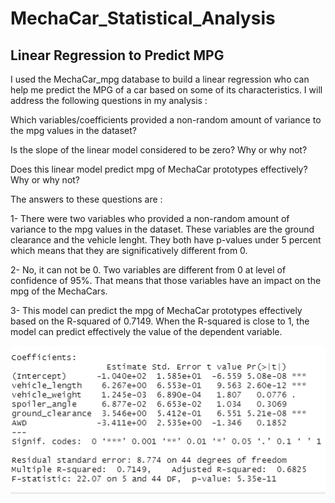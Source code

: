 # MechaCar_Statistical_Analysis

## Linear Regression to Predict MPG
I used the MechaCar_mpg database to build a linear regression who can help me predict the MPG of a car based on some of its characteristics. 
I will address the following questions in my analysis : 

Which variables/coefficients provided a non-random amount of variance to the mpg values in the dataset?

Is the slope of the linear model considered to be zero? Why or why not?

Does this linear model predict mpg of MechaCar prototypes effectively? Why or why not?

The answers to these questions are : 

1- There were two variables who provided a non-random amount of variance to the mpg values in the dataset. These variables are the ground clearance and the vehicle lenght. 
They both have p-values under 5 percent which means that they are significatively different from 0. 

2- No, it can not be 0. Two variables are different from 0 at level of confidence of 95%. That means that those variables have an impact on the mpg of the MechaCars. 

3- This model can predict the mpg of MechaCar prototypes effectively based on the R-squared of 0.7149. When the R-squared is close to 1, the model can predict effectively the value of the dependent variable. 

![](regression1.png)

